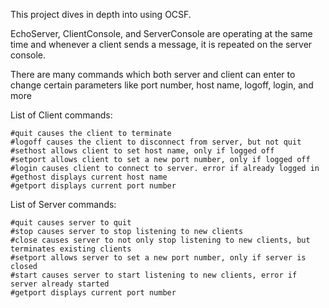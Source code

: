 This project dives in depth into using OCSF. 

EchoServer, ClientConsole, and ServerConsole are operating at the same time and whenever a client 
sends a message, it is repeated on the server console. 

There are many commands which both server and client can enter to change certain parameters like
port number, host name, logoff, login, and more

List of Client commands:

    #quit causes the client to terminate
    #logoff causes the client to disconnect from server, but not quit
    #sethost allows client to set host name, only if logged off
    #setport allows client to set a new port number, only if logged off
    #login causes client to connect to server. error if already logged in
    #gethost displays current host name
    #getport displays current port number

List of Server commands: 

    #quit causes server to quit
    #stop causes server to stop listening to new clients 
    #close causes server to not only stop listening to new clients, but terminates existing clients
    #setport allows server to set a new port number, only if server is closed
    #start causes server to start listening to new clients, error if server already started
    #getport displays current port number 